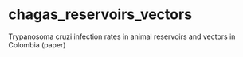 # chagas_reservoirs_vectors
Trypanosoma cruzi infection rates in animal reservoirs and vectors in Colombia (paper)
